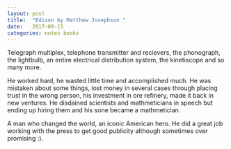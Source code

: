 ```yaml
---
layout: post
title:  "Edison by Matthew Josephson "
date:   2017-09-15
categories: notes books
---
```

Telegraph multiplex, telephone transmitter and recievers, the phonograph, the lightbulb, an entire electrical distribution system, the kinetiscope and so many more.

He worked hard, he wasted little time and accomplished much. He was mistaken about some things, lost money in several cases through placing trust in the wrong person, his investment in ore refinery, made it back in new ventures. He disdained scientists and mathmeticians in speech but ending up hiring them and his sone became a mathmetician.

A man who changed the world, an iconic American hero. He did a great job working with the press to get good publicity although sometimes over promising :).

